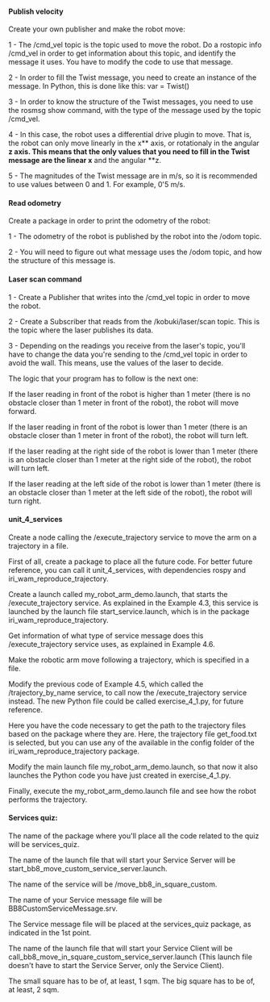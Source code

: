#### Publish velocity

Create your own publisher and make the robot move:

1 - The /cmd_vel topic is the topic used to move the robot. Do a rostopic info /cmd_vel in order to get information about this topic, and identify the message it uses. You have to modify the code to use that message.

2 - In order to fill the Twist message, you need to create an instance of the message. In Python, this is done like this: var = Twist()

3 - In order to know the structure of the Twist messages, you need to use the rosmsg show command, with the type of the message used by the topic /cmd_vel.

4 - In this case, the robot uses a differential drive plugin to move. That is, the robot can only move linearly in the x** axis, or rotationaly in the angular **z axis. This means that the only values that you need to fill in the Twist message are the linear x** and the angular **z.

5 - The magnitudes of the Twist message are in m/s, so it is recommended to use values between 0 and 1. For example, 0'5 m/s.

#### Read odometry

Create a package in order to print the odometry of the robot:

1 - The odometry of the robot is published by the robot into the /odom topic.

2 - You will need to figure out what message uses the /odom topic, and how the structure of this message is.

#### Laser scan command

1 - Create a Publisher that writes into the /cmd_vel topic in order to move the robot.

2 - Create a Subscriber that reads from the /kobuki/laser/scan topic. This is the topic where the laser publishes its data.

3 - Depending on the readings you receive from the laser's topic, you'll have to change the data you're sending to the /cmd_vel topic in order to avoid the wall. This means, use the values of the laser to decide.

The logic that your program has to follow is the next one:

If the laser reading in front of the robot is higher than 1 meter (there is no obstacle closer than 1 meter in front of the robot), the robot will move forward.

If the laser reading in front of the robot is lower than 1 meter (there is an obstacle closer than 1 meter in front of the robot), the robot will turn left.

If the laser reading at the right side of the robot is lower than 1 meter (there is an obstacle closer than 1 meter at the right side of the robot), the robot will turn left.

If the laser reading at the left side of the robot is lower than 1 meter (there is an obstacle closer than 1 meter at the left side of the robot), the robot will turn right.

#### unit_4_services

Create a node calling the /execute_trajectory service to move the arm on a trajectory in a file.

First of all, create a package to place all the future code. For better future reference, you can call it unit_4_services, with dependencies rospy and iri_wam_reproduce_trajectory.

Create a launch called my_robot_arm_demo.launch, that starts the /execute_trajectory service. As explained in the Example 4.3, this service is launched by the launch file start_service.launch, which is in the package iri_wam_reproduce_trajectory.

Get information of what type of service message does this /execute_trajectory service uses, as explained in Example 4.6.

Make the robotic arm move following a trajectory, which is specified in a file.

Modify the previous code of Example 4.5, which called the /trajectory_by_name service, to call now the /execute_trajectory service instead. The new Python file could be called exercise_4_1.py, for future reference.

Here you have the code necessary to get the path to the trajectory files based on the package where they are. Here, the trajectory file get_food.txt is selected, but you can use any of the available in the config folder of the iri_wam_reproduce_trajectory package.

Modify the main launch file my_robot_arm_demo.launch, so that now it also launches the Python code you have just created in exercise_4_1.py.

Finally, execute the my_robot_arm_demo.launch file and see how the robot performs the trajectory.

#### Services quiz:

The name of the package where you'll place all the code related to the quiz will be services_quiz.

The name of the launch file that will start your Service Server will be start_bb8_move_custom_service_server.launch.

The name of the service will be /move_bb8_in_square_custom.

The name of your Service message file will be BB8CustomServiceMessage.srv.

The Service message file will be placed at the services_quiz package, as indicated in the 1st point.

The name of the launch file that will start your Service Client will be call_bb8_move_in_square_custom_service_server.launch (This launch file doesn't have to start the Service Server, only the Service Client).

The small square has to be of, at least, 1 sqm. The big square has to be of, at least, 2 sqm.
